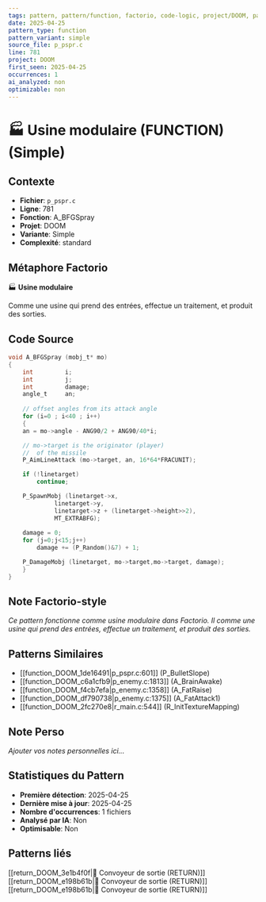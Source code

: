 ```yaml
---
tags: pattern, pattern/function, factorio, code-logic, project/DOOM, pattern/variant/simple
date: 2025-04-25
pattern_type: function
pattern_variant: simple
source_file: p_pspr.c
line: 781
project: DOOM
first_seen: 2025-04-25
occurrences: 1
ai_analyzed: non
optimizable: non
---
```


# 🏭 Usine modulaire (FUNCTION) (Simple)

## Contexte
- **Fichier**: `p_pspr.c`
- **Ligne**: 781
- **Fonction**: A_BFGSpray
- **Projet**: DOOM
- **Variante**: Simple
- **Complexité**: standard

## Métaphore Factorio
🏭 **Usine modulaire**

Comme une usine qui prend des entrées, effectue un traitement, et produit des sorties.

## Code Source
```c
void A_BFGSpray (mobj_t* mo) 
{
    int			i;
    int			j;
    int			damage;
    angle_t		an;
	
    // offset angles from its attack angle
    for (i=0 ; i<40 ; i++)
    {
	an = mo->angle - ANG90/2 + ANG90/40*i;

	// mo->target is the originator (player)
	//  of the missile
	P_AimLineAttack (mo->target, an, 16*64*FRACUNIT);

	if (!linetarget)
	    continue;

	P_SpawnMobj (linetarget->x,
		     linetarget->y,
		     linetarget->z + (linetarget->height>>2),
		     MT_EXTRABFG);
	
	damage = 0;
	for (j=0;j<15;j++)
	    damage += (P_Random()&7) + 1;

	P_DamageMobj (linetarget, mo->target,mo->target, damage);
    }
}
```

## Note Factorio-style
*Ce pattern fonctionne comme usine modulaire dans Factorio. Il comme une usine qui prend des entrées, effectue un traitement, et produit des sorties.*

## Patterns Similaires
- [[function_DOOM_1de16491|p_pspr.c:601]] (P_BulletSlope)
- [[function_DOOM_c6a1cfb9|p_enemy.c:1813]] (A_BrainAwake)
- [[function_DOOM_f4cb7efa|p_enemy.c:1358]] (A_FatRaise)
- [[function_DOOM_df790738|p_enemy.c:1375]] (A_FatAttack1)
- [[function_DOOM_2fc270e8|r_main.c:544]] (R_InitTextureMapping)

## Note Perso
*Ajouter vos notes personnelles ici...*

## Statistiques du Pattern
- **Première détection**: 2025-04-25
- **Dernière mise à jour**: 2025-04-25
- **Nombre d'occurrences**: 1 fichiers
- **Analysé par IA**: Non
- **Optimisable**: Non

## Patterns liés
[[return_DOOM_3e1b4f0f|🚚 Convoyeur de sortie (RETURN)]]
[[return_DOOM_e198b61b|🚚 Convoyeur de sortie (RETURN)]]
[[return_DOOM_e198b61b|🚚 Convoyeur de sortie (RETURN)]]
